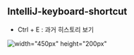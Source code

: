 ## IntelliJ-keyboard-shortcut

* Ctrl + E : 과거 히스토리 보기

![width="450px" height="200px"](https://user-images.githubusercontent.com/97818720/156151530-2eaa20b0-3f07-41df-950e-79fea5e28cd3.png)
